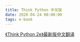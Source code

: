 ```yaml
---
title: Think Python 中文版
date: 2020-04-24 00:00:00
tags: e-book
---
```

[《Think Python 2e》最新版中文翻译](https://codingpy.com/books/thinkpython2/index.html)
